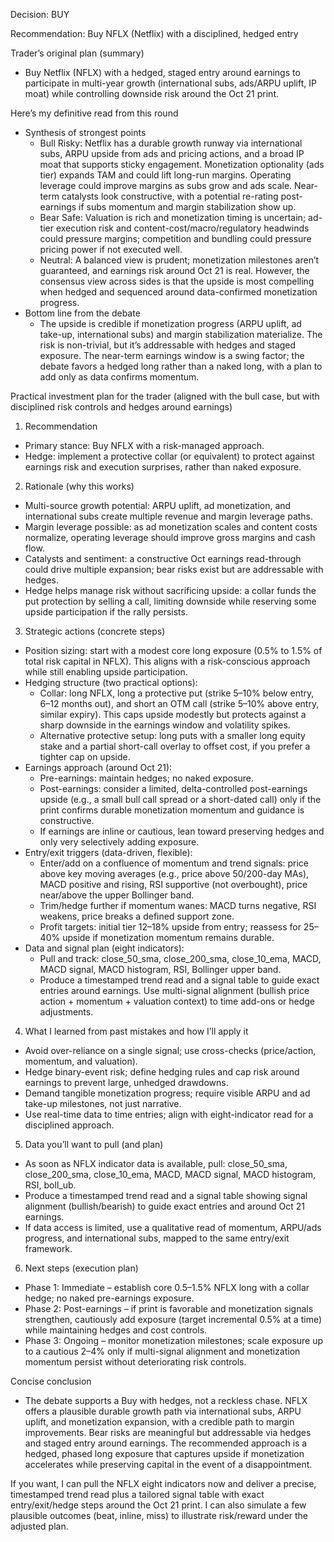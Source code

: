 Decision: BUY

Recommendation: Buy NFLX (Netflix) with a disciplined, hedged entry

Trader’s original plan (summary)
- Buy Netflix (NFLX) with a hedged, staged entry around earnings to participate in multi-year growth (international subs, ads/ARPU uplift, IP moat) while controlling downside risk around the Oct 21 print.

Here’s my definitive read from this round
- Synthesis of strongest points
  - Bull Risky: Netflix has a durable growth runway via international subs, ARPU upside from ads and pricing actions, and a broad IP moat that supports sticky engagement. Monetization optionality (ads tier) expands TAM and could lift long-run margins. Operating leverage could improve margins as subs grow and ads scale. Near-term catalysts look constructive, with a potential re-rating post-earnings if subs momentum and margin stabilization show up.
  - Bear Safe: Valuation is rich and monetization timing is uncertain; ad-tier execution risk and content-cost/macro/regulatory headwinds could pressure margins; competition and bundling could pressure pricing power if not executed well.
  - Neutral: A balanced view is prudent; monetization milestones aren’t guaranteed, and earnings risk around Oct 21 is real. However, the consensus view across sides is that the upside is most compelling when hedged and sequenced around data-confirmed monetization progress.
- Bottom line from the debate
  - The upside is credible if monetization progress (ARPU uplift, ad take-up, international subs) and margin stabilization materialize. The risk is non-trivial, but it’s addressable with hedges and staged exposure. The near-term earnings window is a swing factor; the debate favors a hedged long rather than a naked long, with a plan to add only as data confirms momentum.

Practical investment plan for the trader (aligned with the bull case, but with disciplined risk controls and hedges around earnings)

1) Recommendation
- Primary stance: Buy NFLX with a risk-managed approach.
- Hedge: implement a protective collar (or equivalent) to protect against earnings risk and execution surprises, rather than naked exposure.

2) Rationale (why this works)
- Multi-source growth potential: ARPU uplift, ad monetization, and international subs create multiple revenue and margin leverage paths.
- Margin leverage possible: as ad monetization scales and content costs normalize, operating leverage should improve gross margins and cash flow.
- Catalysts and sentiment: a constructive Oct earnings read-through could drive multiple expansion; bear risks exist but are addressable with hedges.
- Hedge helps manage risk without sacrificing upside: a collar funds the put protection by selling a call, limiting downside while reserving some upside participation if the rally persists.

3) Strategic actions (concrete steps)
- Position sizing: start with a modest core long exposure (0.5% to 1.5% of total risk capital in NFLX). This aligns with a risk-conscious approach while still enabling upside participation.
- Hedging structure (two practical options):
  - Collar: long NFLX, long a protective put (strike 5–10% below entry, 6–12 months out), and short an OTM call (strike 5–10% above entry, similar expiry). This caps upside modestly but protects against a sharp downside in the earnings window and volatility spikes.
  - Alternative protective setup: long puts with a smaller long equity stake and a partial short-call overlay to offset cost, if you prefer a tighter cap on upside.
- Earnings approach (around Oct 21):
  - Pre-earnings: maintain hedges; no naked exposure.
  - Post-earnings: consider a limited, delta-controlled post-earnings upside (e.g., a small bull call spread or a short-dated call) only if the print confirms durable monetization momentum and guidance is constructive.
  - If earnings are inline or cautious, lean toward preserving hedges and only very selectively adding exposure.
- Entry/exit triggers (data-driven, flexible):
  - Enter/add on a confluence of momentum and trend signals: price above key moving averages (e.g., price above 50/200-day MAs), MACD positive and rising, RSI supportive (not overbought), price near/above the upper Bollinger band.
  - Trim/hedge further if momentum wanes: MACD turns negative, RSI weakens, price breaks a defined support zone.
  - Profit targets: initial tier 12–18% upside from entry; reassess for 25–40% upside if monetization momentum remains durable.
- Data and signal plan (eight indicators):
  - Pull and track: close_50_sma, close_200_sma, close_10_ema, MACD, MACD signal, MACD histogram, RSI, Bollinger upper band.
  - Produce a timestamped trend read and a signal table to guide exact entries around earnings. Use multi-signal alignment (bullish price action + momentum + valuation context) to time add-ons or hedge adjustments.

4) What I learned from past mistakes and how I’ll apply it
- Avoid over-reliance on a single signal; use cross-checks (price/action, momentum, and valuation).
- Hedge binary-event risk; define hedging rules and cap risk around earnings to prevent large, unhedged drawdowns.
- Demand tangible monetization progress; require visible ARPU and ad take-up milestones, not just narrative.
- Use real-time data to time entries; align with eight-indicator read for a disciplined approach.

5) Data you’ll want to pull (and plan)
- As soon as NFLX indicator data is available, pull: close_50_sma, close_200_sma, close_10_ema, MACD, MACD signal, MACD histogram, RSI, boll_ub.
- Produce a timestamped trend read and a signal table showing signal alignment (bullish/bearish) to guide exact entries and around Oct 21 earnings.
- If data access is limited, use a qualitative read of momentum, ARPU/ads progress, and international subs, mapped to the same entry/exit framework.

6) Next steps (execution plan)
- Phase 1: Immediate – establish core 0.5–1.5% NFLX long with a collar hedge; no naked pre-earnings exposure.
- Phase 2: Post-earnings – if print is favorable and monetization signals strengthen, cautiously add exposure (target incremental 0.5% at a time) while maintaining hedges and cost controls.
- Phase 3: Ongoing – monitor monetization milestones; scale exposure up to a cautious 2–4% only if multi-signal alignment and monetization momentum persist without deteriorating risk controls.

Concise conclusion
- The debate supports a Buy with hedges, not a reckless chase. NFLX offers a plausible durable growth path via international subs, ARPU uplift, and monetization expansion, with a credible path to margin improvements. Bear risks are meaningful but addressable via hedges and staged entry around earnings. The recommended approach is a hedged, phased long exposure that captures upside if monetization accelerates while preserving capital in the event of a disappointment.

If you want, I can pull the NFLX eight indicators now and deliver a precise, timestamped trend read plus a tailored signal table with exact entry/exit/hedge steps around the Oct 21 print. I can also simulate a few plausible outcomes (beat, inline, miss) to illustrate risk/reward under the adjusted plan.